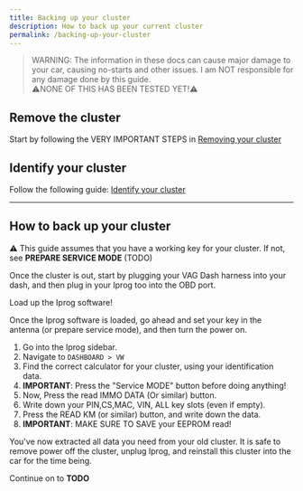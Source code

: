 ```yaml
---
title: Backing up your cluster
description: How to back up your current cluster
permalink: /backing-up-your-cluster
---
```

 > WARNING: The information in these docs can cause major damage to your car, causing no-starts and other issues. I am NOT responsible for any damage done by this guide. \
 > ⚠NONE OF THIS HAS BEEN TESTED YET!⚠

## Remove the cluster
Start by following the VERY IMPORTANT STEPS in 
[Removing your cluster](/removing-your-cluster)

## Identify your cluster
Follow the following guide:
[Identify your cluster](/identify-cluster)

---
## How to back up your cluster

⚠ This guide assumes that you have a working key for your cluster. If not, see __PREPARE SERVICE MODE__ (TODO)

Once the cluster is out, start by plugging your VAG Dash harness into your dash, and then plug in your Iprog too into the OBD port. 

Load up the Iprog software!

Once the Iprog software is loaded, go ahead and set your key in the antenna (or prepare service mode), and then turn the power on. 
1. Go into the Iprog sidebar.
2. Navigate to `DASHBOARD > VW`
3. Find the correct calculator for your cluster, using your identification data.
4. __IMPORTANT__: Press the "Service MODE" button before doing anything!
5. Now, Press the read IMMO DATA (Or similar) button. 
6. Write down your PIN,CS,MAC, VIN, ALL key slots (even if empty).
7. Press the READ KM (or similar) button, and write down the data.
8. __IMPORTANT__: MAKE SURE TO SAVE your EEPROM read!

You've now extracted all data you need from your old cluster. It is safe to remove power off the cluster, unplug Iprog, and reinstall this cluster into the car for the time being.

Continue on to __TODO__
